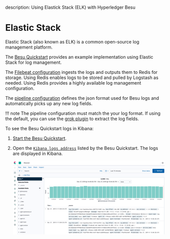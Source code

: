 description: Using Elastick Stack (ELK) with Hyperledger Besu
<!--- END of page meta data -->

# Elastic Stack 

Elastic Stack (also known as ELK) is a common open-source log management platform. 

The [Besu Quickstart](https://github.com/PegaSysEng/besu-quickstart) provides an example implementation 
using Elastic Stack for log management. 

The [Filebeat configuration](https://github.com/PegaSysEng/besu-quickstart/blob/master/filebeat/filebeat.yml)
ingests the logs and outputs them to Redis for storage. Using Redis enables logs to be stored and pulled 
by Logstash as needed. Using Redis provides a highly available log management configuration. 

The [pipeline configuration](https://github.com/PegaSysEng/besu-quickstart/blob/master/logstash/pipeline/20_besu.conf) 
defines the json format used for Besu logs and automatically picks up any new log fields. 

!!! note
    The pipeline configuration must match the your log format. If using the default, you can use the 
    [grok plugin](https://www.elastic.co/guide/en/logstash/current/plugins-filters-grok.html) to 
    extract the log fields. 

To see the Besu Quickstart logs in Kibana:  

1. [Start the Besu Quickstart](../../Tutorials/Quickstarts/Private-Network-Quickstart.md).
1. Open the [`Kibana logs address`](http://localhost:5601/app/kibana#/discover) listed by the Besu Quickstart. 
   The logs are displayed in Kibana. 
   
    ![Kibana](../../images/KibanaQuickstart.png)

